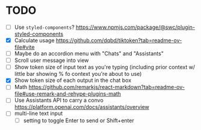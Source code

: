 # TODO

- [ ] Use `styled-components`? https://www.npmjs.com/package/@swc/plugin-styled-components
- [x] Calculate usage https://github.com/dqbd/tiktoken?tab=readme-ov-file#vite
- [ ] Maybe do an accordion menu with "Chats" and "Assistants"
- [ ] Scroll user message into view
- [ ] Show token size of input text as you're typing (including prior context w/ little bar showing % fo context you're about to use)
- [x] Show token size of each output in the chat box
- [ ] Math https://github.com/remarkjs/react-markdown?tab=readme-ov-file#use-remark-and-rehype-plugins-math
- [ ] Use Assistants API to carry a convo https://platform.openai.com/docs/assistants/overview
- [ ] multi-line text input
  - [ ] setting to toggle Enter to send or Shift+enter
